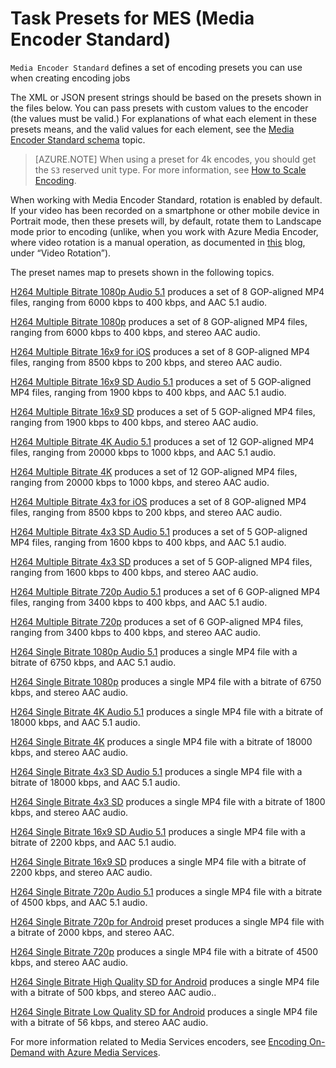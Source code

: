 <properties
    pageTitle="Task Presets for MES (Media Encoder Standard) | Azure"
    description="The topic gives and overview of Task Presets for MES (Media Encoder Standard)."
    author="Juliako"
    manager="erikre"
    editor=""
    services="media-services"
    documentationcenter="" />
<tags
    ms.assetid="f243ed1c-ac9c-4300-a5f7-f092cf9853b9"
    ms.service="media-services"
    ms.workload="media"
    ms.tgt_pltfrm="na"
    ms.devlang="na"
    ms.topic="article"
    ms.date="01/05/2017"
    wacn.date=""
    ms.author="juliako" />

# Task Presets for MES (Media Encoder Standard)

`Media Encoder Standard` defines a set of encoding presets you can use when creating encoding jobs  
  
 The XML or JSON present strings should be based on the presets shown in the files below. You can pass presets with custom values to the encoder (the values must be valid.) For explanations of what each element in these presets means, and the valid values for each element, see the [Media Encoder Standard schema](/documentation/articles/media-services-mes-schema/) topic.  
  
> [AZURE.NOTE]
>  When using a preset for 4k encodes, you should get the `S3` reserved unit type. For more information, see [How to Scale Encoding](/documentation/articles/media-services-portal-encoding-units/).  
  
 When working with Media Encoder Standard, rotation is enabled by default. If your video has been recorded on a smartphone or other mobile device in Portrait mode, then these presets will, by default, rotate them to Landscape mode prior to encoding (unlike, when you work with Azure Media Encoder, where video rotation is a manual operation, as documented in [this](http://azure.microsoft.com/blog/2014/08/21/advanced-encoding-features-in-azure-media-encoder/) blog, under “Video Rotation”).  
  
 The preset names map to presets shown in the following topics.  
  
 [H264 Multiple Bitrate 1080p Audio 5.1](/documentation/articles/media-services-mes-preset-H264-Multiple-Bitrate-1080p-Audio-5.1/) produces a set of 8 GOP-aligned MP4 files, ranging from 6000 kbps to 400 kbps, and AAC 5.1 audio.  
  
 [H264 Multiple Bitrate 1080p](/documentation/articles/media-services-mes-preset-H264-Multiple-Bitrate-1080p/) produces a set of 8 GOP-aligned MP4 files, ranging from 6000 kbps to 400 kbps, and stereo AAC audio.  
  
 [H264 Multiple Bitrate 16x9 for iOS](/documentation/articles/media-services-mes-preset-H264-Multiple-Bitrate-16x9-for-iOS/) produces a set of 8 GOP-aligned MP4 files, ranging from 8500 kbps to 200 kbps, and stereo AAC audio.  
  
 [H264 Multiple Bitrate 16x9 SD Audio 5.1](/documentation/articles/media-services-mes-preset-H264-Multiple-Bitrate-16x9-SD-Audio-5.1/) produces a set of 5 GOP-aligned MP4 files, ranging from 1900 kbps to 400 kbps, and AAC 5.1 audio.  
  
 [H264 Multiple Bitrate 16x9 SD](/documentation/articles/media-services-mes-preset-H264-Multiple-Bitrate-16x9-SD/) produces a set of 5 GOP-aligned MP4 files, ranging from 1900 kbps to 400 kbps, and stereo AAC audio.  
  
 [H264 Multiple Bitrate 4K Audio 5.1](/documentation/articles/media-services-mes-preset-H264-Multiple-Bitrate-4K-Audio-5.1/) produces a set of 12 GOP-aligned MP4 files, ranging from 20000 kbps to 1000 kbps, and AAC 5.1 audio.  
  
 [H264 Multiple Bitrate 4K](/documentation/articles/media-services-mes-preset-H264-Multiple-Bitrate-4K/) produces a set of 12 GOP-aligned MP4 files, ranging from 20000 kbps to 1000 kbps, and stereo AAC audio.  
  
 [H264 Multiple Bitrate 4x3 for iOS](/documentation/articles/media-services-mes-preset-H264-Multiple-Bitrate-4x3-for-iOS/) produces a set of 8 GOP-aligned MP4 files, ranging from 8500 kbps to 200 kbps, and stereo AAC audio.  
  
 [H264 Multiple Bitrate 4x3 SD Audio 5.1](/documentation/articles/media-services-mes-preset-H264-Multiple-Bitrate-4x3-SD-Audio-5.1/) produces a set of 5 GOP-aligned MP4 files, ranging from 1600 kbps to 400 kbps, and AAC 5.1 audio.  
  
 [H264 Multiple Bitrate 4x3 SD](/documentation/articles/media-services-mes-preset-H264-Multiple-Bitrate-4x3-SD/) produces a set of 5 GOP-aligned MP4 files, ranging from 1600 kbps to 400 kbps, and stereo AAC audio.  
  
 [H264 Multiple Bitrate 720p Audio 5.1](/documentation/articles/media-services-mes-preset-H264-Multiple-Bitrate-720p-Audio-5.1/) produces a set of 6 GOP-aligned MP4 files, ranging from 3400 kbps to 400 kbps, and AAC 5.1 audio.  
  
 [H264 Multiple Bitrate 720p](/documentation/articles/media-services-mes-preset-H264-Multiple-Bitrate-720p/) produces a set of 6 GOP-aligned MP4 files, ranging from 3400 kbps to 400 kbps, and stereo AAC audio.  
  
 [H264 Single Bitrate 1080p Audio 5.1](/documentation/articles/media-services-mes-preset-H264-Single-Bitrate-1080p-Audio-5.1/) produces a single MP4 file with a bitrate of 6750 kbps, and AAC 5.1 audio.  
  
 [H264 Single Bitrate 1080p](/documentation/articles/media-services-mes-preset-H264-Single-Bitrate-1080p/) produces a single MP4 file with a bitrate of 6750 kbps, and stereo AAC audio.  
  
 [H264 Single Bitrate 4K Audio 5.1](/documentation/articles/media-services-mes-preset-H264-Single-Bitrate-4K-Audio-5.1/) produces a single MP4 file with a bitrate of 18000 kbps, and AAC 5.1 audio.  
  
 [H264 Single Bitrate 4K](/documentation/articles/media-services-mes-preset-H264-Single-Bitrate-4K/) produces a single MP4 file with a bitrate of 18000 kbps, and stereo AAC audio.  
  
 [H264 Single Bitrate 4x3 SD Audio 5.1](/documentation/articles/media-services-mes-preset-H264-Single-Bitrate-4x3-SD-Audio-5.1/) produces a single MP4 file with a bitrate of 18000 kbps, and AAC 5.1 audio.  
  
 [H264 Single Bitrate 4x3 SD](/documentation/articles/media-services-mes-preset-H264-Single-Bitrate-4x3-SD/) produces a single MP4 file with a bitrate of 1800 kbps, and stereo AAC audio.  
  
 [H264 Single Bitrate 16x9 SD Audio 5.1](/documentation/articles/media-services-mes-preset-H264-Single-Bitrate-16x9-SD-Audio-5.1/) produces a single MP4 file with a bitrate of 2200 kbps, and AAC 5.1 audio.  
  
 [H264 Single Bitrate 16x9 SD](/documentation/articles/media-services-mes-preset-H264-Single-Bitrate-16x9-SD/) produces a single MP4 file with a bitrate of 2200 kbps, and stereo AAC audio.  
  
 [H264 Single Bitrate 720p Audio 5.1](/documentation/articles/media-services-mes-preset-H264-Single-Bitrate-720p-Audio-5.1/) produces a single MP4 file with a bitrate of 4500 kbps, and AAC 5.1 audio.  
  
 [H264 Single Bitrate 720p for Android](/documentation/articles/media-services-mes-preset-H264-Single-Bitrate-720p-for-Android/) preset produces a single MP4 file with a bitrate of 2000 kbps, and stereo AAC.  
  
 [H264 Single Bitrate 720p](/documentation/articles/media-services-mes-preset-H264-Single-Bitrate-720p/) produces a single MP4 file with a bitrate of 4500 kbps, and stereo AAC audio.  
  
 [H264 Single Bitrate High Quality SD for Android](/documentation/articles/media-services-mes-preset-H264-Single-Bitrate-High-Quality-SD-for-Android/) produces a single MP4 file with a bitrate of 500 kbps, and stereo AAC audio..  
  
 [H264 Single Bitrate Low Quality SD for Android](/documentation/articles/media-services-mes-preset-H264-Single-Bitrate-Low-Quality-SD-for-Android/) produces a single MP4 file with a bitrate of 56 kbps, and stereo AAC audio.  
  
 For more information related to Media Services encoders, see [Encoding On-Demand with Azure Media Services](/documentation/articles/media-services-encode-asset/).